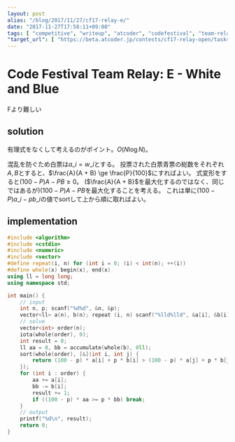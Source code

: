 ```yaml
---
layout: post
alias: "/blog/2017/11/27/cf17-relay-e/"
date: "2017-11-27T17:58:11+09:00"
tags: [ "competitive", "writeup", "atcoder", "codefestival", "team-relay" ]
"target_url": [ "https://beta.atcoder.jp/contests/cf17-relay-open/tasks/relay2_e" ]
---
```


# Code Festival Team Relay: E - White and Blue

Fより難しい

## solution

有理式をなくして考えるのがポイント。$O(N \log N)$。

混乱を防ぐため白票は$a\_i = w\_i$とする。
投票された白票青票の総数をそれぞれ$A, B$とすると、$\frac{A}{A + B} \ge \frac{P}{100}$にすればよい。
式変形をすると$(100 - P)A - PB \ge 0$。
($\frac{A}{A + B}$を最大化するのではなく、同じではあるが)$(100 - P)A - PB$を最大化することを考える。
これは単に$(100 - P)a\_i - pb\_i$の値でsortして上から順に取ればよい。

## implementation

``` c++
#include <algorithm>
#include <cstdio>
#include <numeric>
#include <vector>
#define repeat(i, n) for (int i = 0; (i) < int(n); ++(i))
#define whole(x) begin(x), end(x)
using ll = long long;
using namespace std;

int main() {
    // input
    int n, p; scanf("%d%d", &n, &p);
    vector<ll> a(n), b(n); repeat (i, n) scanf("%lld%lld", &a[i], &b[i]);
    // solve
    vector<int> order(n);
    iota(whole(order), 0);
    int result = 0;
    ll aa = 0, bb = accumulate(whole(b), 0ll);
    sort(whole(order), [&](int i, int j) {
        return (100 - p) * a[i] + p * b[i] > (100 - p) * a[j] + p * b[j];
    });
    for (int i : order) {
        aa += a[i];
        bb -= b[i];
        result += 1;
        if ((100 - p) * aa >= p * bb) break;
    }
    // output
    printf("%d\n", result);
    return 0;
}
```
